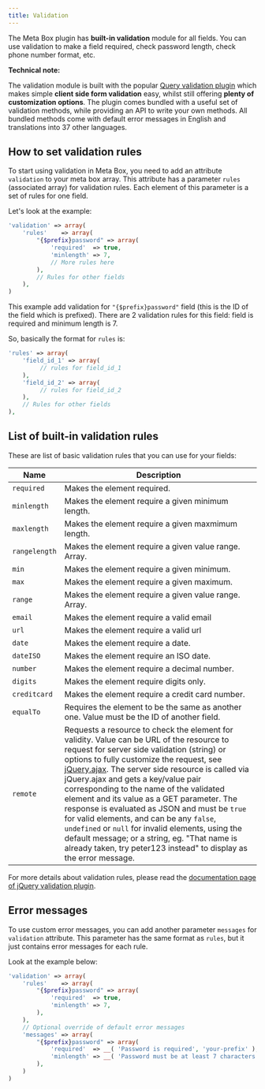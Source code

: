 ```yaml
---
title: Validation
---
```


The Meta Box plugin has **built-in validation** module for all fields. You can use validation to make a field required, check password length, check phone number format, etc.

**Technical note:**

The validation module is built with the popular [Query validation plugin](http://jqueryvalidation.org/) which makes simple **client side form validation** easy, whilst still offering **plenty of customization options**. The plugin comes bundled with a useful set of validation methods, while providing an API to write your own methods. All bundled methods come with default error messages in English and translations into 37 other languages.

## How to set validation rules

To start using validation in Meta Box, you need to add an attribute `validation` to your meta box array. This attribute has a parameter `rules` (associated array) for validation rules. Each element of this parameter is a set of rules for one field.

Let's look at the example:

```php
'validation' => array(
    'rules'    => array(
        "{$prefix}password" => array(
            'required'  => true,
            'minlength' => 7,
            // More rules here
        ),
        // Rules for other fields
    ),
)
```

This example add validation for `"{$prefix}password"` field (this is the ID of the field which is prefixed). There are 2 validation rules for this field: field is required and minimum length is 7.

So, basically the format for `rules` is:

```php
'rules' => array(
    'field_id_1' => array(
         // rules for field_id_1
    ),
    'field_id_2' => array(
         // rules for field_id_2
    ),
    // Rules for other fields
),
```

## List of built-in validation rules

These are list of basic validation rules that you can use for your fields:

Name|Description
---|---
`required` | Makes the element required.
`minlength` | Makes the element require a given minimum length.
`maxlength` | Makes the element require a given maxmimum length.
`rangelength` | Makes the element require a given value range. Array.
`min` | Makes the element require a given minimum.
`max` | Makes the element require a given maximum.
`range` | Makes the element require a given value range. Array.
`email` | Makes the element require a valid email
`url` | Makes the element require a valid url
`date` | Makes the element require a date.
`dateISO` | Makes the element require an ISO date.
`number` | Makes the element require a decimal number.
`digits` | Makes the element require digits only.
`creditcard` | Makes the element require a credit card number.
`equalTo` | Requires the element to be the same as another one. Value must be the ID of another field.
`remote` | Requests a resource to check the element for validity. Value can be URL of the resource to request for server side validation (string) or options to fully customize the request, see [jQuery.ajax](http://api.jquery.com/jQuery.ajax). The server side resource is called via jQuery.ajax and gets a key/value pair corresponding to the name of the validated element and its value as a GET parameter. The response is evaluated as JSON and must be `true` for valid elements, and can be any `false`, `undefined` or `null` for invalid elements, using the default message; or a string, eg. "That name is already taken, try peter123 instead" to display as the error message.

For more details about validation rules, please read the [documentation page of jQuery validation plugin](http://jqueryvalidation.org/documentation/).

## Error messages

To use custom error messages, you can add another parameter `messages` for `validation` attribute. This parameter has the same format as `rules`, but it just contains error messages for each rule.

Look at the example below:

```php
'validation' => array(
    'rules'    => array(
        "{$prefix}password" => array(
            'required'  => true,
            'minlength' => 7,
        ),
    ),
    // Optional override of default error messages
    'messages' => array(
        "{$prefix}password" => array(
            'required'  => __( 'Password is required', 'your-prefix' ),
            'minlength' => __( 'Password must be at least 7 characters', 'your-prefix' ),
        ),
    )
)
```